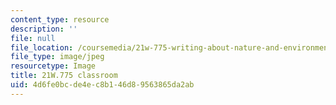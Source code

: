 ```yaml
---
content_type: resource
description: ''
file: null
file_location: /coursemedia/21w-775-writing-about-nature-and-environmental-issues-spring-2017/4d6fe0bcde4ec8b146d89563865da2ab_21W.775-classroom.jpg
file_type: image/jpeg
resourcetype: Image
title: 21W.775 classroom
uid: 4d6fe0bc-de4e-c8b1-46d8-9563865da2ab
---
```

